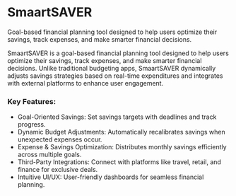 # SmaartSAVER
Goal-based financial planning tool designed to help users optimize their savings, track expenses, and make smarter financial decisions.

SmaartSAVER is a goal-based financial planning tool designed to help users optimize their savings, 
track expenses, and make smarter financial decisions. Unlike traditional budgeting apps,
SmaartSAVER dynamically adjusts savings strategies based on real-time expenditures and integrates with external platforms to enhance user engagement.

 ### Key Features:
 * Goal-Oriented Savings: Set savings targets with deadlines and track progress.
 * Dynamic Budget Adjustments: Automatically recalibrates savings when unexpected expenses occur.
 * Expense & Savings Optimization: Distributes monthly savings efficiently across multiple goals.
 * Third-Party Integrations: Connect with platforms like travel, retail, and finance for exclusive deals.
 * Intuitive UI/UX: User-friendly dashboards for seamless financial planning.
